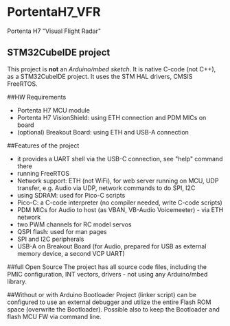 # PortentaH7_VFR
 Portenta H7 "Visual Flight Radar"

## STM32CubeIDE project
This project is __not__ an _Arduino/mbed sketch_. It is native C-code (not C++), as a STM32CubeIDE project. It uses the STM HAL drivers, CMSIS FreeRTOS.

##HW Requirements
- Portenta H7 MCU module
- Portenta H7 VisionShield: using ETH connection and PDM MICs on board
- (optional) Breakout Board: using ETH and USB-A connection

##Features of the project
- it provides a UART shell via the USB-C connection, see "help" command there
- running FreeRTOS
- Network support: ETH (not WiFi), for web server running on MCU, UDP transfer, e.g. Audio via UDP, network commands to do SPI, I2C
- using SDRAM: used for Pico-C scripts
- Pico-C: a C-code interpreter (no compiler needed, write C-code scripts)
- PDM MICs for Audio to host (as VBAN, VB-Audio Voicemeeter) - via ETH network
- two PWM channels for RC model servos
- QSPI flash: used for man pages
- SPI and I2C peripherals
- USB-A on Breakout Board (for Audio, prepared for USB as external memory device, a second VCP UART)

##full Open Source
The project has all source code files, including the PMIC configuration, INT vectors, drivers - not using any Arduino/mbed library.

##Without or with Arduino Bootloader
Project (linker script) can be configured to use an external debugger and utilize the entire Flash ROM space (overwrite the Bootloader).
Possible also to keep the Bootloader and flash MCU FW via command line.

